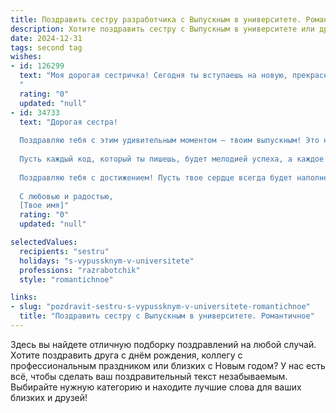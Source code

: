 ```yaml
---
title: Поздравить сестру разработчика с Выпускным в университете. Романтичное
description: Хотите поздравить сестру с Выпускным в университете или другим праздником? Наш ИИ создаст незабываемое поздравление, а вы обязательно выделитесь среди других.  
date: 2024-12-31
tags: second tag
wishes:
- id: 126299
  text: "Моя дорогая сестричка! Сегодня ты вступаешь на новую, прекрасную дорогу, дорогу разработчика, дорогу, полную творческих свершений и удивительных открытий!  Этот выпускной —  не просто конец пути, а начало невероятного путешествия, где твое сердце, наполненное талантом и страстью, будет создавать чудеса в цифровом мире. Пусть этот мир  будет добрым и вдохновляющим,  а твои творения — шедеврами, о которых будут слагать легенды. Я бесконечно горжусь тобой и люблю тебя! Счастья тебе, моя звездочка!
  "
  rating: "0"
  updated: "null"
- id: 34733
  text: "Дорогая сестра!
  
  Поздравляю тебя с этим удивительным моментом — твоим выпускным! Это не просто завершение учебы, а начало нового, яркого этапа в жизни. Ты крутой разработчик, и я горжусь тобой от всего сердца. Ты вложила в учебу душу и усердие, и теперь мир технологий открыт для тебя.
  
  Пусть каждый код, который ты пишешь, будет мелодией успеха, а каждое новое решение — шагом к мечте. Ты вдохновляешь не только меня, но и всех, кто рядом. Помни, что каждый день — это новая возможность создавать что-то прекрасное.
  
  Поздравляю тебя с достижением! Пусть твое сердце всегда будет наполнено любовью, мечтами и амбициями. Вперёд, к новым вершинам, моя дорогая сестричка!
  
  С любовью и радостью,
  [Твое имя]"
  rating: "0"
  updated: "null"

selectedValues:
  recipients: "sestru"
  holidays: "s-vypussknym-v-universitete"
  professions: "razrabotchik"
  style: "romantichnoe"

links:
- slug: "pozdravit-sestru-s-vypussknym-v-universitete-romantichnoe"
  title: "Поздравить сестру с Выпускным в университете. Романтичное"
---
```


Здесь вы найдете отличную подборку поздравлений на любой случай.
Хотите поздравить друга с днём рождения, коллегу с профессиональным праздником или близких с Новым годом? У нас есть всё, чтобы сделать ваш поздравительный текст незабываемым. Выбирайте нужную категорию и находите лучшие слова для ваших близких и друзей!
